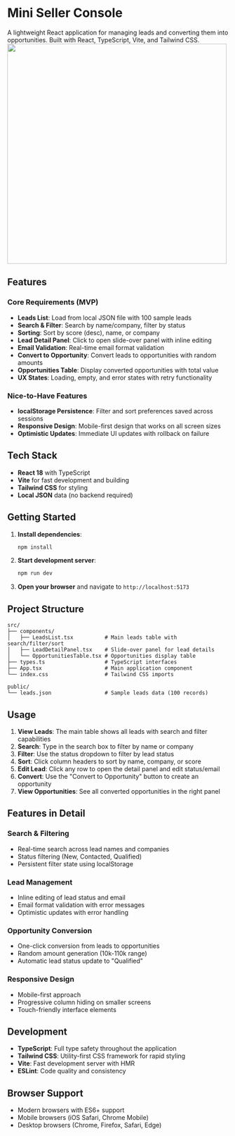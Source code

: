 # Mini Seller Console

A lightweight React application for managing leads and converting them into opportunities. Built with React, TypeScript, Vite, and Tailwind CSS.
<img src="(https://github.com/manassesss/try-repo/blob/main/test-c.png" width="500">

## Features

### Core Requirements (MVP)
- **Leads List**: Load from local JSON file with 100 sample leads
- **Search & Filter**: Search by name/company, filter by status
- **Sorting**: Sort by score (desc), name, or company
- **Lead Detail Panel**: Click to open slide-over panel with inline editing
- **Email Validation**: Real-time email format validation
- **Convert to Opportunity**: Convert leads to opportunities with random amounts
- **Opportunities Table**: Display converted opportunities with total value
- **UX States**: Loading, empty, and error states with retry functionality

### Nice-to-Have Features
- **localStorage Persistence**: Filter and sort preferences saved across sessions
- **Responsive Design**: Mobile-first design that works on all screen sizes
- **Optimistic Updates**: Immediate UI updates with rollback on failure

## Tech Stack

- **React 18** with TypeScript
- **Vite** for fast development and building
- **Tailwind CSS** for styling
- **Local JSON** data (no backend required)

## Getting Started

1. **Install dependencies**:
   ```bash
   npm install
   ```

2. **Start development server**:
   ```bash
   npm run dev
   ```

3. **Open your browser** and navigate to `http://localhost:5173`

## Project Structure

```
src/
├── components/
│   ├── LeadsList.tsx          # Main leads table with search/filter/sort
│   ├── LeadDetailPanel.tsx    # Slide-over panel for lead details
│   └── OpportunitiesTable.tsx # Opportunities display table
├── types.ts                   # TypeScript interfaces
├── App.tsx                    # Main application component
└── index.css                  # Tailwind CSS imports

public/
└── leads.json                 # Sample leads data (100 records)
```

## Usage

1. **View Leads**: The main table shows all leads with search and filter capabilities
2. **Search**: Type in the search box to filter by name or company
3. **Filter**: Use the status dropdown to filter by lead status
4. **Sort**: Click column headers to sort by name, company, or score
5. **Edit Lead**: Click any row to open the detail panel and edit status/email
6. **Convert**: Use the "Convert to Opportunity" button to create an opportunity
7. **View Opportunities**: See all converted opportunities in the right panel

## Features in Detail

### Search & Filtering
- Real-time search across lead names and companies
- Status filtering (New, Contacted, Qualified)
- Persistent filter state using localStorage

### Lead Management
- Inline editing of lead status and email
- Email format validation with error messages
- Optimistic updates with error handling

### Opportunity Conversion
- One-click conversion from leads to opportunities
- Random amount generation (10k-110k range)
- Automatic lead status update to "Qualified"

### Responsive Design
- Mobile-first approach
- Progressive column hiding on smaller screens
- Touch-friendly interface elements

## Development

- **TypeScript**: Full type safety throughout the application
- **Tailwind CSS**: Utility-first CSS framework for rapid styling
- **Vite**: Fast development server with HMR
- **ESLint**: Code quality and consistency

## Browser Support

- Modern browsers with ES6+ support
- Mobile browsers (iOS Safari, Chrome Mobile)
- Desktop browsers (Chrome, Firefox, Safari, Edge)
